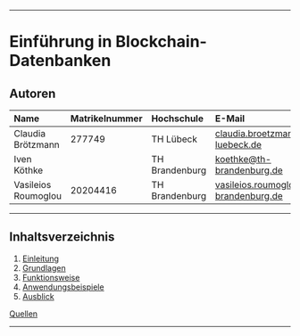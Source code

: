 ***

# Einführung in Blockchain-Datenbanken

## Autoren

| Name                | Matrikelnummer| Hochschule       | E-Mail                                  |
|:--------------------|:--------------|:-----------------|:----------------------------------------|
| Claudia Brötzmann   | 277749        | TH Lübeck        | claudia.broetzmann@th-luebeck.de        |
| Iven Köthke         |               | TH Brandenburg   | koethke@th-brandenburg.de               |
| Vasileios Roumoglou | 20204416      | TH Brandenburg   | vasileios.roumoglou@th-brandenburg.de   |

***

## Inhaltsverzeichnis

1. [Einleitung](Einleitung.md) 
2. [Grundlagen](Grundlagen.md) 
3. [Funktionsweise](Funktionsweise.md) 
4. [Anwendungsbeispiele](Anwendungsbeispiele.md)  
5. [Ausblick](Ausblick.md) 

[Quellen](Quellen.md) 

***
